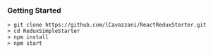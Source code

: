 
### Getting Started

```
> git clone https://github.com/lCavazzani/ReactReduxStarter.git
> cd ReduxSimpleStarter
> npm install
> npm start
```
